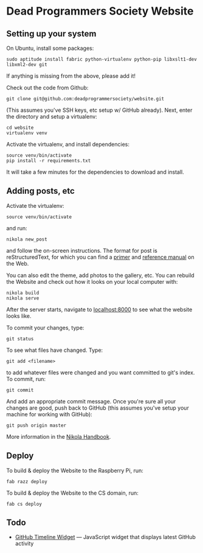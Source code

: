 # Dead Programmers Society Website

## Setting up your system

On Ubuntu, install some packages:

    sudo aptitude install fabric python-virtualenv python-pip libxslt1-dev libxml2-dev git

If anything is missing from the above, please add it!

Check out the code from Github:

    git clone git@github.com:deadprogrammersociety/website.git

(This assumes you've SSH keys, etc setup w/ GitHub already). Next, enter the directory and setup a virtualenv:

    cd website
    virtualenv venv

Activate the virtualenv, and install dependencies:

    source venv/bin/activate
    pip install -r requirements.txt

It will take a few minutes for the dependencies to download and install.

## Adding posts, etc

Activate the virtualenv:

    source venv/bin/activate

and run:

    nikola new_post

and follow the on-screen instructions. The format for post is reStructuredText, for which you can find a [primer](http://sphinx-doc.org/rest.html) and [reference manual](http://docutils.sourceforge.net/docs/ref/rst/restructuredtext.html) on the Web.

You can also edit the theme, add photos to the gallery, etc. You can rebuild the Website and check out how it looks on your local computer with:

    nikola build
    nikola serve

After the server starts, navigate to [localhost:8000](http://localhost:8000/) to see what the website looks like.

To commit your changes, type:

    git status

To see what files have changed. Type:

    git add <filename>

to add whatever files were changed and you want committed to git's index. To commit, run:

    git commit

And add an appropriate commit message. Once you're sure all your changes are good, push back to GitHub (this assumes you've setup your machine for working with GitHub):

    git push origin master

More information in the [Nikola Handbook](http://nikola.ralsina.com.ar/handbook.html).

## Deploy

To build & deploy the Website to the Raspberry Pi, run:

    fab razz deploy

To build & deploy the Website to the CS domain, run:

    fab cs deploy

## Todo

 * [GitHub Timeline Widget](https://github.com/jmealo/github-timeline-widget) — JavaScript widget that displays latest GitHub activity

